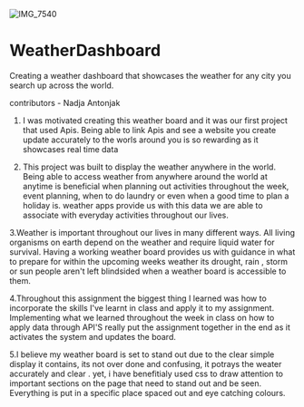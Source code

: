 ![IMG_7540](https://user-images.githubusercontent.com/79078061/114396150-8fa70780-9be0-11eb-8e8b-13635e3b1473.JPG)
# WeatherDashboard

Creating a weather dashboard that showcases the weather for any city you search up across the world.

contributors -  Nadja Antonjak
1. I was motivated creating this weather board and it was our first project that used Apis. Being able to link Apis and see a website you create update accurately to the worls around you is so rewarding as it showcases real time data 

2. This project was built to display the weather anywhere in the world. Being able to access weather from anywhere around the world at anytime is beneficial when planning out activities throughout the week, event planning, when to do laundry or even when a good time to plan a holiday is. weather apps provide us with this data we are able to associate with everyday activities throughout our lives.

3.Weather is important throughout our lives in many different ways. All living organisms on earth depend on the weather and require liquid water for survival. Having a working weather board provides us with guidance in what to prepare for within the upcoming weeks weather its drought, rain , storm or sun people aren't left blindsided when a weather board is accessible to them.

4.Throughout this assignment the biggest thing I learned was how to incorporate the skills I've learnt in class and apply it to my assignment. Implementing what we learned throughout the week in class on how to apply data through API'S really put the assignment together in the end as it activates the system and updates the board.

5.I believe my weather board is set to stand out due to the clear simple display it contains, its not over done and confusing, it potrays the weater accurately and clear . yet, i have benefitialy used css to draw attention to important sections on the page that need to stand out and be seen. Everything is put in a specific place spaced out and eye catching colours.
